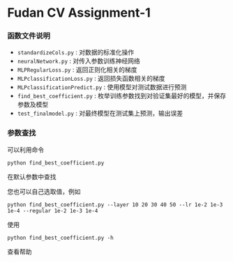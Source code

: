 # Fudan CV Assignment-1

### 函数文件说明

- `standardizeCols.py` : 对数据的标准化操作
- `neuralNetwork.py` : 对传入参数训练神经网络
- `MLPRegularLoss.py` : 返回正则化相关的梯度
- `MLPclassificationLoss.py` : 返回损失函数相关的梯度
- `MLPclassificationPredict.py` : 使用模型对测试数据进行预测
- `find_best_coefficient.py` : 枚举训练参数找到对验证集最好的模型，并保存参数及模型
- `test_finalmodel.py` : 对最终模型在测试集上预测，输出误差

### 参数查找

可以利用命令

```shell
python find_best_coefficient.py
```

在默认参数中查找

您也可以自己选取值，例如

```shell
python find_best_coefficient.py --layer 10 20 30 40 50 --lr 1e-2 1e-3 1e-4 --regular 1e-2 1e-3 1e-4
```

使用

```shell
python find_best_coefficient.py -h
```

查看帮助
